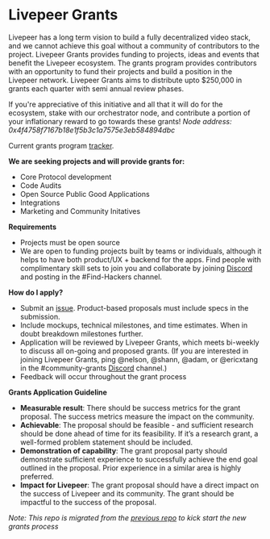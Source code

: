 # Livepeer Grants

Livepeer has a long term vision to build a fully decentralized video stack, and we cannot achieve this goal without a community of contributors to the project. Livepeer Grants provides funding to projects, ideas and events that benefit the Livepeer ecosystem. The grants program provides contributors with an opportunity to fund their projects and build a position in the Livepeer network. Livepeer Grants aims to distribute upto $250,000 in grants each quarter with semi annual review phases. 

If you're appreciative of this initiative and all that it will do for the ecosystem, stake with our orchestrator node, and contribute a portion of your inflationary reward to go towards these grants! *Node address: 0x4f4758f7167b18e1f5b3c1a7575e3eb584894dbc*

Current grants program [tracker](https://docs.google.com/spreadsheets/d/12B-NUgwWhP5R16kR1aGiOHw4HrK5fZ7bv8yBx4m876w/edit?usp=sharing).


**We are seeking projects and will provide grants for:**
* Core Protocol development
* Code Audits
* Open Source Public Good Applications
* Integrations
* Marketing and Community Initatives

**Requirements**
* Projects must be open source 
* We are open to funding projects built by teams or individuals, although it helps to have both product/UX + backend for the apps. Find people with complimentary skill sets to join you and collaborate by joining [Discord](https://discord.gg/cmpB7sH) and posting in the #Find-Hackers channel.

**How do I apply?**
* Submit an [issue](https://github.com/livepeer/Grant-Program/issues/new/choose). Product-based proposals must include specs in the submission. 
* Include mockups, technical milestones, and time estimates. When in doubt breakdown milestones further. 
* Application will be reviewed by Livepeer Grants, which meets bi-weekly to discuss all on-going and proposed grants. (If you are interested in joining Livepeer Grants, ping @nelson, @shann, @adam, or @ericxtang in the #community-grants [Discord](https://discord.gg/cmpB7sH) channel.) 
* Feedback will occur throughout the grant process 

**Grants Application Guideline**

* **Measurable result**: There should be success metrics for the grant proposal. The success metrics measure the impact on the community.
* **Achievable**: The proposal should be feasible - and sufficient research should be done ahead of time for its feasibility. If it’s a research grant, a well-formed problem statement should be included.
* **Demonstration of capability**: The grant proposal party should demonstrate sufficient experience to successfully achieve the end goal outlined in the proposal. Prior experience in a similar area is highly preferred.
* **Impact for Livepeer**: The grant proposal should have a direct impact on the success of Livepeer and its community. The grant should be impactful to the success of the proposal.



_Note: This repo is migrated from the [previous repo](https://github.com/Livepeer-Community-Node/Grant-Program) to kick start the new grants process_
